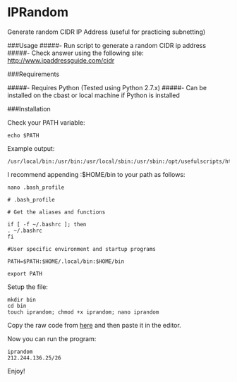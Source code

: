 # IPRandom
Generate random CIDR IP Address (useful for practicing subnetting)

###Usage
#####- Run script to generate  a random CIDR ip address
#####- Check answer using the following site: http://www.ipaddressguide.com/cidr


###Requirements

#####- Requires Python (Tested using Python 2.7.x)
#####- Can be installed on the cbast or local machine if Python is installed


###Installation

Check your PATH variable:

	echo $PATH
	
Example output:

	/usr/local/bin:/usr/bin:/usr/local/sbin:/usr/sbin:/opt/usefulscripts/ht/bin:/home/ian8775/.local/bin:/home/ian8775/bin
	
I recommend appending :$HOME/bin to your path as follows:

	nano .bash_profile
	
	# .bash_profile
	
	# Get the aliases and functions
	
	if [ -f ~/.bashrc ]; then
	. ~/.bashrc
	fi
	
	#User specific environment and startup programs
	
	PATH=$PATH:$HOME/.local/bin:$HOME/bin
	
	export PATH

Setup the file:

	mkdir bin
	cd bin
	touch iprandom; chmod +x iprandom; nano iprandom
	
Copy the raw code from [here](https://raw.github.rackspace.com/ian8775/iprandom/master/iprandom?token=AAAV2Tbpbicb-JaWrRSqTJrOnJXa06Ufks5YLe4UwA%3D%3D) and then paste it in the editor.

Now you can run the program:

	iprandom
	212.244.136.25/26
	
Enjoy!
